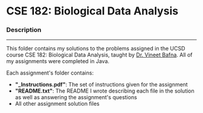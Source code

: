 # CSE 182: Biological Data Analysis #

### Description
---
This folder contains my solutions to the problems assigned in the UCSD course CSE 182: Biological Data Analysis, taught by [Dr. Vineet Bafna](http://proteomics.ucsd.edu/vbafna/). All of my assignments were completed in Java.

Each assignment's folder contains:
* __"_Instructions.pdf"__: The set of instructions given for the assignment
* __"README.txt"__: The README I wrote describing each file in the solution as well as answering the assignment's questions
* All other assignment solution files